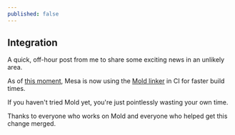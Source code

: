 ```yaml
---
published: false
---
```

## Integration

A quick, off-hour post from me to share some exciting news in an unlikely area.

As of [this moment](https://gitlab.freedesktop.org/mesa/mesa/-/merge_requests/17992), Mesa is now using the [Mold linker](https://github.com/rui314/mold) in CI for faster build times.

If you haven't tried Mold yet, you're just pointlessly wasting your own time.

Thanks to everyone who works on Mold and everyone who helped get this change merged.
